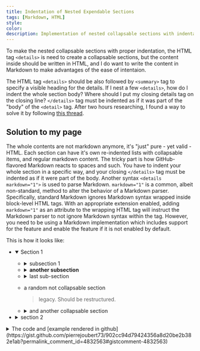 ```yaml
---
title: Indentation of Nested Expendable Sections
tags: [Markdown, HTML]
style: 
color: 
description: Implementation of nested collapsable sections with indentation, which I try to make the nested lists in posts look great.
---
```

To make the nested collapsable sections with proper indentation, the HTML tag `<details>` is need to create a collapsable sections, but the content inside should be written in HTML, and I do want to write the content in Markdown to make advantages of the ease of intentaion.

The HTML tag `<details>` should be also followed by `<summary>` tag to specify a visible heading for the details. If I nest a few `<details>`, how do I indent the whole section body? Where should I put my closing details tag on the closing line? `</details>` tag must be indented as if it was part of the "body" of the `<detail>` tag. After two hours researching, I found a way to solve it by following [this thread](https://stackoverflow.com/questions/77822788/nested-indented-lists-with-collapsable-sections).

## Solution to my page
The whole contents are not markdown anymore, it's "just" pure - yet valid - HTML. Each section can have it's own re-indented lists with collapsable items, and regular markdown content. The tricky part is how GitHub-flavored Markdown reacts to spaces and such. You have to indent your whole section in a specific way, and your closing `</details>` tag must be indented as if it were part of the body. Another syntax `<details markdown="1">` is used to parse Markdown. `markdown="1"` is a common, albeit non-standard, method to alter the behavior of a Markdown parser. Specifically, standard Markdown ignores Markdown syntax wrapped inside block-level HTML tags. With an appropriate extension enabled, adding `markdown="1"` as an attribute to the wrapping HTML tag will instruct the Markdown parser to not ignore Markdown syntax within the tag. However, you need to be using a Markdown implementation which includes support for the feature and enable the feature if it is not enabled by default.

This is how it looks like:
- <details open markdown="1">
  <summary>Section 1</summary>

  - <details markdown="1">
    <summary>subsection 1</summary>

    - a list
    - with some stuff

    > and other things

    - [x] like
    - [ ] a task list 

    </details>

  - <details markdown="1">
    <summary><b>another subsection</b></summary>

    a. with another list
    b. and some other stuff
    d. [and](),
      [more](),
      [classic](),
      [md]
    e. _no need_ __of html__
    </details>

  - <details markdown="1">
    <summary>last sub-section</summary>

    blablabla

    ```rb
    def some_code
      puts "Rails is so cool"
    end
    ```
    </details>

  - a random not collapsable section
    > legacy. Should be restructured.

  - <details markdown="1">
    <summary>and another collapsable section</summary>

    ...
  </details>

- <details markdown="1">
  <summary>section 2</summary>
      
  some parent content

  and another list

  - <details markdown="1">
    <summary>section 2.1</summary>

      and some content
    </details>

  - <details markdown="1">
    <summary>section 2.2</summary>

      and some content
    </details>
  
  - section 2.3
    and some no collapsed content

  </details>

<details markdown="1">
  <summary>The code and [example rendered in github](https://gist.github.com/pierrejoubert73/902cc94d79424356a8d20be2b382e1ab?permalink_comment_id=4832563#gistcomment-4832563)</a></summary>

```
- <details open markdown="1">
<summary>Section 1</summary>

- <details markdown="1">
    <summary>subsection 1</summary>

    - a list
    - with some stuff

    > and other things

    - [x] like
    - [ ] a task list 

    </details>

- <details markdown="1">
    <summary><b>another subsection</b></summary>

    a. with another list
    b. and some other stuff
    d. [and](),
    [more](),
    [classic](),
    [md]
    e. _no need_ __of html__
    </details>

- <details markdown="1">
    <summary>last sub-section</summary>

    blablabla

    ```rb
    def some_code
    puts "Rails is so cool"
    end
    ```
    </details>

- a random not collapsable section
    > legacy. Should be restructured.

- <details markdown="1">
    <summary>and another collapsable section</summary>

    ...
</details>

- <details markdown="1">
<summary>section 2</summary>
    
some parent content

and another list

- <details markdown="1">
    <summary>section 2.1</summary>

    and some content
    </details>

- <details markdown="1">
    <summary>section 2.2</summary>

    and some content
    </details>

- section 2.3
    and some no collapsed content

</details>
```

</details>
